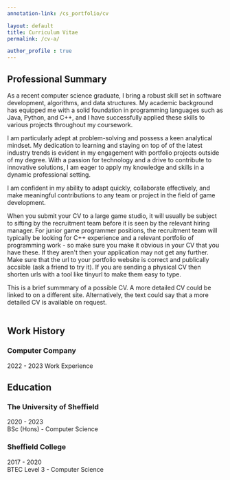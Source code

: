 ```yaml
---
annotation-link: /cs_portfolio/cv

layout: default
title: Curriculum Vitae
permalink: /cv-a/

author_profile : true
---
```


## Professional Summary
As a recent computer science graduate, I bring a robust skill set in software development, algorithms, and data structures. My academic background has equipped me with a solid foundation in programming languages such as Java, Python, and <span class="text-highlight">C++</span>, and I have successfully applied these skills to various projects throughout my coursework. 

I am particularly adept at problem-solving and possess a keen analytical mindset. My dedication to learning and staying on top of of the latest industry trends is evident in my engagement with <span class="text-highlight">portfolio projects</span> outside of my degree. With a passion for technology and a drive to contribute to innovative solutions, I am eager to apply my knowledge and skills in a dynamic professional setting. 

I am confident in my ability to adapt quickly, collaborate effectively, and make meaningful contributions to any team or project in the field of game development.

<div class="annotate-highlight">
When you submit your CV to a large game studio, it will usually be subject to sifting by the recruitment team before it is seen by the relevant hiring manager. For junior game programmer positions, the recruitment team will typically be looking for C++ experience and a relevant portfolio of programming work - so make sure you make it obvious in your CV that you have these. If they aren't then your application may not get any further. Make sure that the url to your portfolio website is correct and publically accsible (ask a friend to try it). If you are sending a physical CV then shorten urls with a tool like tinyurl to make them easy to type.
  
  This is a brief summmary of a possible CV. A more detailed CV could be linked to on a different site. Alternatively, the text could say that a more detailed CV is available on request.
<br>
<br>
</div>

## Work History
### Computer Company
2022 - 2023
Work Experience


## Education
### The University of Sheffield
2020 - 2023  
BSc (Hons) - Computer Science

### Sheffield College
2017 - 2020  
BTEC Level 3 - Computer Science
